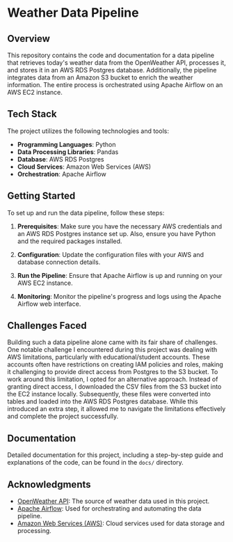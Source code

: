 # Weather Data Pipeline

## Overview

This repository contains the code and documentation for a data pipeline that retrieves today's weather data from the OpenWeather API, processes it, and stores it in an AWS RDS Postgres database. Additionally, the pipeline integrates data from an Amazon S3 bucket to enrich the weather information. The entire process is orchestrated using Apache Airflow on an AWS EC2 instance.

## Tech Stack

The project utilizes the following technologies and tools:

- **Programming Languages**: Python
- **Data Processing Libraries**: Pandas
- **Database**: AWS RDS Postgres
- **Cloud Services**: Amazon Web Services (AWS)
- **Orchestration**: Apache Airflow

## Getting Started

To set up and run the data pipeline, follow these steps:

1. **Prerequisites**: Make sure you have the necessary AWS credentials and an AWS RDS Postgres instance set up. Also, ensure you have Python and the required packages installed.

2. **Configuration**: Update the configuration files with your AWS and database connection details.

3. **Run the Pipeline**: Ensure that Apache Airflow is up and running on your AWS EC2 instance.

4. **Monitoring**: Monitor the pipeline's progress and logs using the Apache Airflow web interface.

## Challenges Faced
Building such a data pipeline alone came with its fair share of challenges. One notable challenge I encountered during this project was dealing with AWS limitations, particularly with educational/student accounts. These accounts often have restrictions on creating IAM policies and roles, making it challenging to provide direct access from Postgres to the S3 bucket.
To work around this limitation, I opted for an alternative approach. Instead of granting direct access, I downloaded the CSV files from the S3 bucket into the EC2 instance locally. Subsequently, these files were converted into tables and loaded into the AWS RDS Postgres database. While this introduced an extra step, it allowed me to navigate the limitations effectively and complete the project successfully.

## Documentation

Detailed documentation for this project, including a step-by-step guide and explanations of the code, can be found in the `docs/` directory.

## Acknowledgments

- [OpenWeather API](https://openweathermap.org/api): The source of weather data used in this project.
- [Apache Airflow](https://airflow.apache.org/): Used for orchestrating and automating the data pipeline.
- [Amazon Web Services (AWS)](https://aws.amazon.com/): Cloud services used for data storage and processing.
